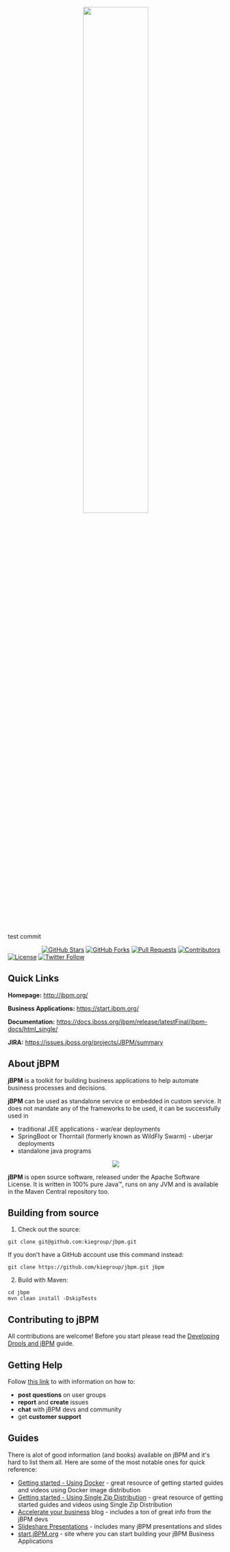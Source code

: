 <p align="center"><img width=55% height=55% src="docsimg/jbpm_logo_450px.png"></p>
<p>test commit</p>

&nbsp;&nbsp;&nbsp;&nbsp;&nbsp;&nbsp;&nbsp;&nbsp;&nbsp;&nbsp;&nbsp;&nbsp;&nbsp;&nbsp;&nbsp;&nbsp;&nbsp;&nbsp;&nbsp;
[![GitHub Stars](https://img.shields.io/github/stars/kiegroup/jbpm.svg)](https://github.com/kiegroup/jbpm/stargazers)
[![GitHub Forks](https://img.shields.io/github/forks/kiegroup/jbpm.svg)](https://github.com/kiegroup/jbpm/network/members)
[![Pull Requests](https://img.shields.io/github/issues-pr/kiegroup/jbpm.svg?style=flat-square)](https://github.com/kiegroup/jbpm/pulls)
[![Contributors](https://img.shields.io/github/contributors/kiegroup/jbpm.svg?style=flat-square)](https://github.com/kiegroup/jbpm/graphs/contributors)
[![License](https://img.shields.io/github/license/kiegroup/jbpm.svg)](https://github.com/kiegroup/jbpm/blob/main/LICENSE-ASL-2.0.txt)
[![Twitter Follow](https://img.shields.io/twitter/follow/jbossjbpm.svg?label=Follow&style=social)](https://twitter.com/jbossjbpm?lang=en)

Quick Links
--------------------
**Homepage:** http://jbpm.org/

**Business Applications:** https://start.jbpm.org/

**Documentation:** https://docs.jboss.org/jbpm/release/latestFinal/jbpm-docs/html_single/

**JIRA:** https://issues.jboss.org/projects/JBPM/summary 

About jBPM
--------------------
**jBPM** is a toolkit for building business applications to help automate business processes and decisions.

**jBPM** can be used as standalone service or embedded in custom service. It does not mandate any of the frameworks to be used, it can be successfully used in
   - traditional JEE applications - war/ear deployments
   - SpringBoot or Thorntail (formerly known as WildFly Swarm) - uberjar deployments
   - standalone java programs
   
   
<p align="center"><img src="docsimg/jbpm_rotating.gif"></p>
   
**jBPM** is open source software, released under the Apache Software License. It is written in 100% pure Java™, runs on any JVM and is available in the Maven Central repository too.

Building from source
--------------------

1. Check out the source:
```
git clone git@github.com:kiegroup/jbpm.git
```

If you don't have a GitHub account use this command instead:
```
git clone https://github.com/kiegroup/jbpm.git jbpm
```

2. Build with Maven:
```
cd jbpm
mvn clean install -DskipTests
```
Contributing to jBPM
--------------------
All contributions are welcome! Before you start please read the [Developing Drools and jBPM](https://github.com/kiegroup/droolsjbpm-build-bootstrap/blob/main/README.md) guide.

Getting Help
--------------------

Follow [this link](http://jbpm.org/community/getHelp.html) to with information on how to:
- **post questions** on user groups
- **report** and **create** issues
- **chat** with jBPM devs and community
- get **customer support**

Guides
--------------------
There is alot of good information (and books) available on jBPM and it's hard to list them all. Here are some of 
the most notable ones for quick reference:

- [Getting started - Using Docker](https://www.jbpm.org/learn/gettingStartedUsingDocker.html) - great resource of getting started guides and videos using Docker image distribution
- [Getting started - Using Single Zip Distribution](https://www.jbpm.org/learn/gettingStartedUsingSingleZipDistribution.html) - great resource of getting started guides and videos using Single Zip Distribution
- [Accelerate your business](http://mswiderski.blogspot.com/) blog - includes a ton of great info from the jBPM devs
- [Slideshare Presentations](https://www.slideshare.net/krisverlaenen/presentations) - includes many jBPM presentations and slides
- [start.jBPM.org](https://start.jbpm.org/) - site where you can start building your jBPM Business Applications
